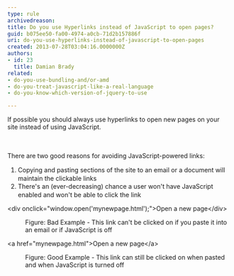 ```yaml
---
type: rule
archivedreason: 
title: Do you use Hyperlinks instead of JavaScript to open pages?
guid: b075ee50-fa00-4974-a0cb-71d2b157886f
uri: do-you-use-hyperlinks-instead-of-javascript-to-open-pages
created: 2013-07-28T03:04:16.0000000Z
authors:
- id: 23
  title: Damian Brady
related:
- do-you-use-bundling-and/or-amd
- do-you-treat-javascript-like-a-real-language
- do-you-know-which-version-of-jquery-to-use

---
```



If possible you should always use hyperlinks to open new pages on your site instead of using JavaScript.<br>
<br><excerpt class='endintro'></excerpt><br>
<p>​There are two good&#160;reasons for avoiding JavaScript-powered links&#58;</p><ol><li><span style="line-height&#58;20px;">Copying and pasting sections of the site to an email or a document&#160;will maintain the clickable links<br></span></li><li><span style="line-height&#58;20px;">There's an (ever-decreasing) chance a user won't have JavaScript enabled and won't be able to click the link</span></li></ol><div><p class="ssw15-rteElement-CodeArea">&lt;div&#160;onclick=&quot;window.open('mynewpage.html');&quot;&gt;Open&#160;a&#160;new&#160;page&lt;/div&gt;​
</p><dd class="ssw15-rteElement-FigureBad">Figure&#58; Bad Example - This link can't be clicked on if you paste it into an email​ or if JavaScript is off</dd></div><div><p class="ssw15-rteElement-CodeArea">&lt;a&#160;href=&quot;mynewpage.html&quot;&gt;Open&#160;a&#160;new&#160;page&lt;/a&gt;
</p></div><dd class="ssw15-rteElement-FigureGood">Figure&#58; Good Example - This link can still&#160;be clicked on when pasted and when JavaScript is turned off​</dd>


